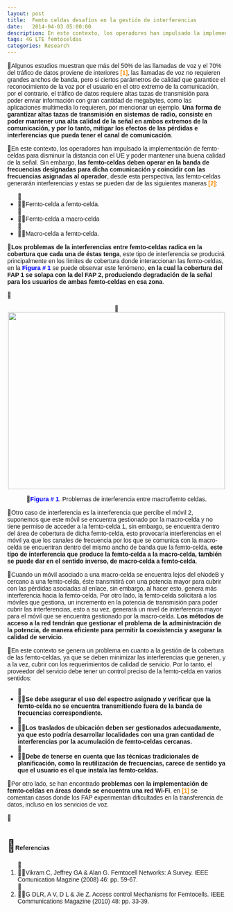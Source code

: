 ```yaml
---
layout: post
title:  Femto celdas desafíos en la gestión de interferencias
date:   2014-04-03 05:00:00
description: En este contexto, los operadores han impulsado la implementación de femto-celdas para disminuir la distancia con el UE y poder mantener una buena calidad de la señal. Sin embargo, las femto-celdas deben operar en la banda de frecuencias designadas para dicha comunicación y coincidir con las frecuencias asignadas al operador.
tags: 4G LTE femtoceldas
categories: Research
---
```

<p>
<span style="font-size:14px;"><span style="font-family:arial,helvetica,sans-serif;">Algunos estudios muestran que m&aacute;s del 50% de las llamadas de voz y el 70% del tr&aacute;fico de datos proviene de interiores <span style="color:#ff8c00;"><strong>[1]</strong></span>, las llamadas de voz no requieren grandes anchos de banda, pero si ciertos par&aacute;metros de calidad que garantice el reconocimiento de la voz por el usuario en el otro extremo de la comunicaci&oacute;n, por el contrario, el tr&aacute;fico de datos requiere altas tazas de transmisi&oacute;n para poder enviar informaci&oacute;n con gran cantidad de megabytes, como las aplicaciones multimedia lo requieren, por mencionar un ejemplo. <strong>Una forma de garantizar altas tazas de transmisi&oacute;n en sistemas de radio, consiste en poder mantener una alta calidad de la se&ntilde;al en ambos extremos de la comunicaci&oacute;n, y por lo tanto, mitigar los efectos de las p&eacute;rdidas e interferencias que pueda tener el canal de comunicaci&oacute;n</strong>.</span></span></p>
<p>
<span style="font-family: arial, helvetica, sans-serif; font-size: 14px;">En este contexto, los operadores han impulsado la implementaci&oacute;n de femto-celdas para disminuir la distancia con el UE y poder mantener una buena calidad de la se&ntilde;al. Sin embargo, <strong>las femto-celdas deben operar en la banda de frecuencias designadas para dicha comunicaci&oacute;n y coincidir con las frecuencias asignadas al operador</strong>, desde esta perspectiva, las femto-celdas generar&aacute;n interferencias y estas se pueden dar de las siguientes maneras <span style="color:#ff8c00;"><strong>[2]</strong></span>:</span></p>
<ul>
<li>
<span style="font-size:14px;"><span style="font-family:arial,helvetica,sans-serif;">Femto-celda a femto-celda.</span></span></li>
<li>
<span style="font-size:14px;"><span style="font-family:arial,helvetica,sans-serif;">Femto-celda a macro-celda</span></span></li>
<li>
<span style="font-size:14px;"><span style="font-family:arial,helvetica,sans-serif;">Macro-celda a femto-celda.</span></span></li>
</ul>
<p>
<span style="font-family: arial, helvetica, sans-serif; font-size: 14px;"><strong>Los problemas de la interferencias entre femto-celdas radica en la cobertura que cada una de &eacute;stas tenga</strong>, este tipo de interferencia se producir&aacute; principalmente en los l&iacute;mites de cobertura donde interaccionan las femto-celdas, en la <span style="color:#0000ff;"><strong>Figura # 1</strong></span> se puede observar este fen&oacute;meno, <strong>en la cual la cobertura del FAP 1 se solapa con la del FAP 2, produciendo degradaci&oacute;n de la se&ntilde;al para los usuarios de ambas femto-celdas en esa zona</strong>.</span></p>
<p>
&nbsp;</p>
<p style="text-align: center;">
<img alt="" src="images/Research/femtoceldas-desafios-gestion-interferencias/1.png" style="height: 408px; width: 500px;" /></p>
<p style="text-align: center;">
<span style="font-family: arial, helvetica, sans-serif; font-size: 14px; color: rgb(0, 0, 255);"><strong>Figura # 1</strong></span><span style="font-family: arial, helvetica, sans-serif; font-size: 14px;">. Problemas de interferencia entre macro/femto celdas.</span></p>

<p>
<span style="font-size:14px;"><span style="font-family:arial,helvetica,sans-serif;">Otro caso de interferencia es la interferencia que percibe el m&oacute;vil 2, suponemos que este m&oacute;vil se encuentra gestionado por la macro-celda y no tiene permiso de acceder a la femto-celda 1, sin embargo, se encuentra dentro del &aacute;rea de cobertura de dicha femto-celda, esto provocar&iacute;a interferencias en el m&oacute;vil ya que los canales de frecuencia por los que se comunica con la macro-celda se encuentran dentro del mismo ancho de banda que la femto-celda, <strong>este tipo de interferencia que produce la femto-celda a la macro-celda, tambi&eacute;n se puede dar en el sentido inverso, de macro-celda a femto-celda</strong>.</span></span></p>
<p>
<span style="font-family: arial, helvetica, sans-serif; font-size: 14px;">Cuando un m&oacute;vil asociado a una macro-celda se encuentra lejos del eNodeB y cercano a una femto-celda, &eacute;ste transmitir&aacute; con una potencia mayor para cubrir con las p&eacute;rdidas asociadas al enlace, sin embargo, al hacer esto, genera m&aacute;s interferencia hacia la femto-celda. Por otro lado, la femto-celda solicitar&aacute; a los m&oacute;viles que gestiona, un incremento en la potencia de transmisi&oacute;n para poder cubrir las interferencias, esto a su vez, generar&aacute; un nivel de interferencia mayor para el m&oacute;vil que se encuentra gestionado por la macro-celda. <strong>Los m&eacute;todos de acceso a la red tendr&aacute;n que gestionar el problema de la administraci&oacute;n de la potencia, de manera eficiente para permitir la coexistencia y asegurar la calidad de servicio</strong>.</span></p>
<p>
<span style="font-family: arial, helvetica, sans-serif; font-size: 14px;">En este contexto se genera un problema en cuanto a la gesti&oacute;n de la cobertura de las femto-celdas, ya que se deben minimizar las interferencias que generen, y a la vez, cubrir con los requerimientos de calidad de servicio. Por lo tanto, el proveedor del servicio debe tener un control preciso de la femto-celda en varios sentidos:</span></p>
<ul>
<li>
<strong><span style="font-size:14px;"><span style="font-family:arial,helvetica,sans-serif;">Se debe asegurar el uso del espectro asignado y verificar que la femto-celda no se encuentra transmitiendo fuera de la banda de frecuencias correspondiente.</span></span></strong></li>
<li>
<strong><span style="font-size:14px;"><span style="font-family:arial,helvetica,sans-serif;">Los traslados de ubicaci&oacute;n deben ser gestionados adecuadamente, ya que esto podr&iacute;a desarrollar localidades con una gran cantidad de interferencias por la acumulaci&oacute;n de femto-celdas cercanas.</span></span></strong></li>
<li>
<strong><span style="font-size:14px;"><span style="font-family:arial,helvetica,sans-serif;">Debe de tenerse en cuenta que las t&eacute;cnicas tradicionales de planificaci&oacute;n, como la reutilizaci&oacute;n de frecuencias, carece de sentido ya que el usuario es el que instala las femto-celdas.</span></span></strong></li>
</ul>
<p>
<span style="font-family: arial, helvetica, sans-serif; font-size: 14px;">Por otro lado, se han encontrado <strong>problemas con la implementaci&oacute;n de femto-celdas en &aacute;reas donde se encuentra una red Wi-Fi</strong>, en <span style="color:#ff8c00;"><strong>[1]</strong></span> se comentan casos donde los FAP experimentan dificultades en la transferencia de datos, incluso en los servicios de voz.</span></p>
<p>
&nbsp;</p>
<h1>
<span style="font-size:14px;"><span style="font-family:arial,helvetica,sans-serif;">Referencias</span></span></h1>
<ol>
<li>
<span style="font-size:14px;"><span style="font-family:arial,helvetica,sans-serif;">Vikram C, Jeffrey GA &amp; Alan G. Femtocell Networks: A Survey. IEEE Comunication Magzine (2008) 46: pp. 59-67.</span></span></li>
<li>
<span style="font-size:14px;"><span style="font-family:arial,helvetica,sans-serif;">G DLR, A V, D L &amp; Jie Z. Access control Mechanisms for Femtocells. IEEE Communications Magazine (2010) 48: pp. 33-39.</span></span></li>
</ol>